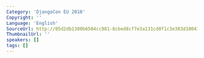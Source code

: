 ```yaml
---
Category: 'DjangoCon EU 2010'
Copyright: ''
Language: 'English'
SourceUrl: http://05d2db1380b6504cc981-8cbed8cf7e3a131cd8f1c3e383d10041.r93.cf2.rackcdn.com/djangocon-eu-2010/Djangoconeu-AlexGaynorWhatNoSQLSupportInTheDjangoORMLooksLikeAnd284.flv
ThumbnailUrl: ''
speakers: []
tags: []
---
```


